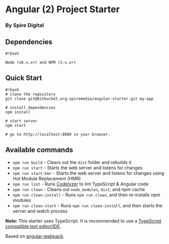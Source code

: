 # Angular (2) Project Starter #
### By Spire Digital ###

## Dependencies ##

```
#!bash

Node (v6.x.x+) and NPM (3.x.x+)
```


## Quick Start ##


```
#!bash
# clone the repository
git clone git@bitbucket.org:spiremedia/angular-starter.git my-app

# install dependencies
npm install

# start server
npm start

# go to http://localhost:8080 in your browser.
```

## Available commands ##

* `npm run build` - Clears out the `dist` folder and rebuilds it
* `npm run start` - Starts the web server and listens for changes
* `npm run start:hmr` - Starts the web server and listens for changes using Hot Module Replacement (HMR)
* `npm run lint` - Runs [Codelyzer](https://github.com/mgechev/codelyzer) to lint TypeScript & Angular code
* `npm run clean` - Cleans out `node_modules`, `dist`, and npm cache
* `npm run clean-install` - Runs `npm run clean`, and then re-installs npm modules
* `npm run clean-start` - Runs `npm run clean-install`, and then starts the server and watch process

**Note:** This starter uses TypeScript. It is recommended to use a [TypeScript compatible text editor/IDE](https://www.typescriptlang.org/).

Based on [angular-webpack](https://github.com/preboot/angular-webpack).